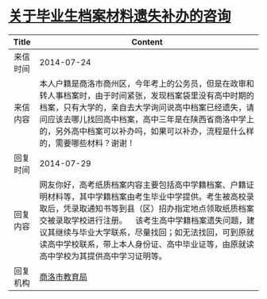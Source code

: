 # [关于毕业生档案材料遗失补办的咨询](http://www.shangluo.gov.cn/zmhd/ldxxxx.jsp?urltype=leadermail.LeaderMailContentUrl&wbtreeid=1112&leadermailid=2603)

| Title |                                                                                        Content                                                                                        |
|:-----:|---------------------------------------------------------------------------------------------------------------------------------------------------------------------------------------|
| 来信时间  | 2014-07-24                                                                                                                                                                            |
| 来信内容  | 本人户籍是商洛市商州区，今年考上的公务员，但是在政审和转人事档案时，由于时间紧张，发现档案袋里没有高中时期的档案，只有大学的，亲自去大学询问说高中档案已经遗失，请问应该去哪儿找回高中档案，高中三年是在陕西省商洛中学上的，另外高中档案可以补办吗，如果可以补办，流程是什么样的，需要哪些材料？谢谢！                                   |
| 回复时间  | 2014-07-29                                                                                                                                                                            |
| 回复内容  | 网友你好，高考纸质档案内容主要包括高中学籍档案、户籍证明材料等，其中学籍档案由考生毕业中学提供。考生被高校录取后，凭录取通知书等到县（区）招办指定地点领取纸质档案交被录取学校进行注册。    该考生高中学籍档案遗失问题，建议其继续与毕业大学联系，尽量找回；如无法找回，可到原就读高中学校联系，带上本人身份证、高中毕业证等，由原就读高中学校为其提供高中学习证明等。 |
| 回复机构  | [商洛市教育局](../../category/agencies/商洛市教育局.md)                                                                                                                                           |